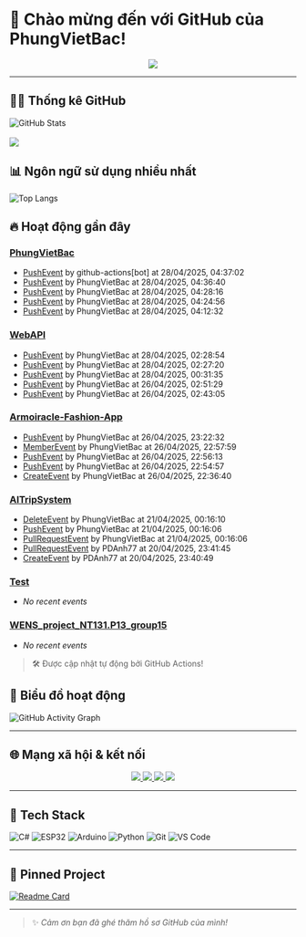 # 👋 Chào mừng đến với GitHub của PhungVietBac!

<p align="center">
  <img src="https://readme-typing-svg.demolab.com/?lines=Welcome+to+my+GitHub!;I+love+Programming;AI+%7C+FullStack+%7C+Android+%7C+Desktop;Let's+build+something+awesome!&center=true&width=500&height=45&color=F7971E&vCenter=true&size=22">
</p>

---

## 🧑‍💻 Thống kê GitHub

![GitHub Stats](https://github-readme-stats.vercel.app/api?username=PhungVietBac&show_icons=true&theme=radical)
<br><br>
![](https://nirzak-streak-stats.vercel.app/?user=PhungVietBac&theme=radical)

## 📊 Ngôn ngữ sử dụng nhiều nhất

![Top Langs](https://github-readme-stats.vercel.app/api/top-langs/?username=PhungVietBac&layout=compact&theme=radical)

## 🔥 Hoạt động gần đây

<!--START_SECTION:activity-->
### [PhungVietBac](https://github.com/PhungVietBac/PhungVietBac)
- [PushEvent](https://github.com/PhungVietBac/PhungVietBac/commit/22daf3f3c9568ef18b575976ae18bbe3324aa51a) by github-actions[bot] at 28/04/2025, 04:37:02
- [PushEvent](https://github.com/PhungVietBac/PhungVietBac/commit/3b0426ba3edc32605f7e2f37d0d7e35c8872bfa6) by PhungVietBac at 28/04/2025, 04:36:40
- [PushEvent](https://github.com/PhungVietBac/PhungVietBac/commit/8744f00ebde0a38ef23643a1dda4eea004d53293) by PhungVietBac at 28/04/2025, 04:28:16
- [PushEvent](https://github.com/PhungVietBac/PhungVietBac/commit/e2a3e6903fb7d0799e3c8d9fb5dae9428c2e500a) by PhungVietBac at 28/04/2025, 04:24:56
- [PushEvent](https://github.com/PhungVietBac/PhungVietBac/commit/67f775bad723efaefbfa001eace9068d4857105a) by PhungVietBac at 28/04/2025, 04:12:32

### [WebAPI](https://github.com/PhungVietBac/WebAPI)
- [PushEvent](https://github.com/PhungVietBac/WebAPI/commit/dd99cfeebae02a0c851129cadc978173b184584e) by PhungVietBac at 28/04/2025, 02:28:54
- [PushEvent](https://github.com/PhungVietBac/WebAPI/commit/dc2a3e08a0754bea523774b09ceaf5c53747e353) by PhungVietBac at 28/04/2025, 02:27:20
- [PushEvent](https://github.com/PhungVietBac/WebAPI/commit/4b55429f7ecbd428b7b5c6294f937c85c5818943) by PhungVietBac at 28/04/2025, 00:31:35
- [PushEvent](https://github.com/PhungVietBac/WebAPI/commit/5ee21c6d6740e9c257d8ebd21412b5003d99c9bf) by PhungVietBac at 26/04/2025, 02:51:29
- [PushEvent](https://github.com/PhungVietBac/WebAPI/commit/a7bb920343978eeb6b5ad87486119bc3856037a0) by PhungVietBac at 26/04/2025, 02:43:05

### [Armoiracle-Fashion-App](https://github.com/PhungVietBac/Armoiracle-Fashion-App)
- [PushEvent](https://github.com/PhungVietBac/Armoiracle-Fashion-App/commit/9ec2d977f49d3c1a66d4bc8533a6d9a84db307c5) by PhungVietBac at 26/04/2025, 23:22:32
- [MemberEvent](https://github.com/PhungVietBac/Armoiracle-Fashion-App) by PhungVietBac at 26/04/2025, 22:57:59
- [PushEvent](https://github.com/PhungVietBac/Armoiracle-Fashion-App/commit/c1e88c8541f90c2f6dbbecaaf089d043443ec124) by PhungVietBac at 26/04/2025, 22:56:13
- [PushEvent](https://github.com/PhungVietBac/Armoiracle-Fashion-App/commit/d13f01151b5aa13bb93d7edb5d028c5eff8c3dd8) by PhungVietBac at 26/04/2025, 22:54:57
- [CreateEvent](https://github.com/PhungVietBac/Armoiracle-Fashion-App/tree/main) by PhungVietBac at 26/04/2025, 22:36:40

### [AITripSystem](https://github.com/PhungVietBac/AITripSystem)
- [DeleteEvent](https://github.com/PhungVietBac/AITripSystem) by PhungVietBac at 21/04/2025, 00:16:10
- [PushEvent](https://github.com/PhungVietBac/AITripSystem/commit/847f95c60d7f87ea3425105cef8bf1d1e6cdd3f0) by PhungVietBac at 21/04/2025, 00:16:06
- [PullRequestEvent](https://github.com/PhungVietBac/AITripSystem/pull/33) by PhungVietBac at 21/04/2025, 00:16:06
- [PullRequestEvent](https://github.com/PhungVietBac/AITripSystem/pull/33) by PDAnh77 at 20/04/2025, 23:41:45
- [CreateEvent](https://github.com/PhungVietBac/AITripSystem/tree/DucAnh) by PDAnh77 at 20/04/2025, 23:40:49

### [Test](https://github.com/PhungVietBac/Test)
- _No recent events_

### [WENS_project_NT131.P13_group15](https://github.com/PhungVietBac/WENS_project_NT131.P13_group15)
- _No recent events_


<!--END_SECTION:activity-->

> 🛠️ Được cập nhật tự động bởi GitHub Actions!

## 🧭 Biểu đồ hoạt động

![GitHub Activity Graph](https://github-readme-activity-graph.vercel.app/graph?username=PhungVietBac&theme=github-compact)

---

## 🌐 Mạng xã hội & kết nối

<p align="center">
  <a href="https://www.linkedin.com/in/b%E1%BA%AFc-ph%C3%B9ng-vi%E1%BB%87t-396674298/" target="_blank">
    <img src="https://img.shields.io/badge/-LinkedIn-0077B5?style=for-the-badge&logo=linkedin&logoColor=white" />
  </a>
  <a href="mailto:bacphungviet@gmail.com">
    <img src="https://img.shields.io/badge/-Gmail-D14836?style=for-the-badge&logo=gmail&logoColor=white" />
  </a>
  <a href="https://github.com/PhungVietBac">
    <img src="https://img.shields.io/badge/-GitHub-181717?style=for-the-badge&logo=github&logoColor=white" />
  </a>
  <a href="https://www.facebook.com/bac.phungviet.92" target="_blank">
    <img src="https://img.shields.io/badge/-Facebook-1877F2?style=for-the-badge&logo=facebook&logoColor=white" />
  </a>
</p>

---

## 🧰 Tech Stack

![C#](https://img.shields.io/badge/-CSharp-239120?style=flat&logo=c-sharp&logoColor=white)
![ESP32](https://img.shields.io/badge/-ESP32-FF5722?style=flat&logo=esphome&logoColor=white)
![Arduino](https://img.shields.io/badge/-Arduino-00979D?style=flat&logo=arduino&logoColor=white)
![Python](https://img.shields.io/badge/-Python-3776AB?style=flat&logo=python&logoColor=white)
![Git](https://img.shields.io/badge/-Git-F05032?style=flat&logo=git&logoColor=white)
![VS Code](https://img.shields.io/badge/-VSCode-007ACC?style=flat&logo=visual-studio-code&logoColor=white)

---

## 📌 Pinned Project

[![Readme Card](https://github-readme-stats.vercel.app/api/pin/?username=PhungVietBac&repo=AITripSystem&theme=radical)](https://github.com/PhungVietBac/AITripSystem)

---

> ✨ *Cảm ơn bạn đã ghé thăm hồ sơ GitHub của mình!*
